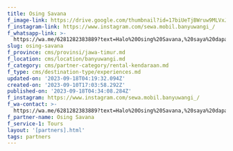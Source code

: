 ```yaml
---
title: Osing Savana
f_image-link: https://drive.google.com/thumbnail?id=17biUeTjBWruw9MLVxJBswPOT-5E28jj9
f_instagram-link: https://www.instagram.com/sewa.mobil.banyuwangi_/
f_whatsapp-link: >-
  https://wa.me/6281282383889?text=Halo%20Osing%20Savana,%20saya%20dapat%20info%20dari%20@loocale.id%20dan%20punya%20pertanyaan
slug: osing-savana
f_province: cms/provinsi/jawa-timur.md
f_location: cms/location/banyuwangi.md
f_category: cms/partner-category/rental-kendaraan.md
f_type: cms/destination-type/experiences.md
updated-on: '2023-09-18T04:19:32.094Z'
created-on: '2023-09-10T17:03:58.292Z'
published-on: '2023-09-18T04:34:08.284Z'
f_instagram: https://www.instagram.com/sewa.mobil.banyuwangi_/
f_wa-contact: >-
  https://wa.me/6281282383889?text=Halo%20Osing%20Savana,%20saya%20dapat%20info%20dari%20@loocale.id%20dan%20punya%20pertanyaan
f_partner-name: Osing Savana
f_service-1: Tours
layout: '[partners].html'
tags: partners
---
```



